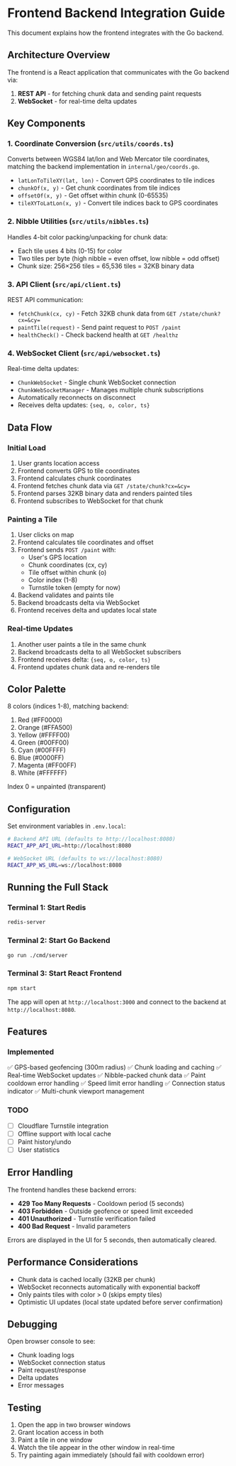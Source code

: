 # Frontend Backend Integration Guide

This document explains how the frontend integrates with the Go backend.

## Architecture Overview

The frontend is a React application that communicates with the Go backend via:
1. **REST API** - for fetching chunk data and sending paint requests
2. **WebSocket** - for real-time delta updates

## Key Components

### 1. Coordinate Conversion (`src/utils/coords.ts`)

Converts between WGS84 lat/lon and Web Mercator tile coordinates, matching the backend implementation in `internal/geo/coords.go`.

- `latLonToTileXY(lat, lon)` - Convert GPS coordinates to tile indices
- `chunkOf(x, y)` - Get chunk coordinates from tile indices
- `offsetOf(x, y)` - Get offset within chunk (0-65535)
- `tileXYToLatLon(x, y)` - Convert tile indices back to GPS coordinates

### 2. Nibble Utilities (`src/utils/nibbles.ts`)

Handles 4-bit color packing/unpacking for chunk data:
- Each tile uses 4 bits (0-15) for color
- Two tiles per byte (high nibble = even offset, low nibble = odd offset)
- Chunk size: 256×256 tiles = 65,536 tiles = 32KB binary data

### 3. API Client (`src/api/client.ts`)

REST API communication:
- `fetchChunk(cx, cy)` - Fetch 32KB chunk data from `GET /state/chunk?cx=&cy=`
- `paintTile(request)` - Send paint request to `POST /paint`
- `healthCheck()` - Check backend health at `GET /healthz`

### 4. WebSocket Client (`src/api/websocket.ts`)

Real-time delta updates:
- `ChunkWebSocket` - Single chunk WebSocket connection
- `ChunkWebSocketManager` - Manages multiple chunk subscriptions
- Automatically reconnects on disconnect
- Receives delta updates: `{seq, o, color, ts}`

## Data Flow

### Initial Load
1. User grants location access
2. Frontend converts GPS to tile coordinates
3. Frontend calculates chunk coordinates
4. Frontend fetches chunk data via `GET /state/chunk?cx=&cy=`
5. Frontend parses 32KB binary data and renders painted tiles
6. Frontend subscribes to WebSocket for that chunk

### Painting a Tile
1. User clicks on map
2. Frontend calculates tile coordinates and offset
3. Frontend sends `POST /paint` with:
   - User's GPS location
   - Chunk coordinates (cx, cy)
   - Tile offset within chunk (o)
   - Color index (1-8)
   - Turnstile token (empty for now)
4. Backend validates and paints tile
5. Backend broadcasts delta via WebSocket
6. Frontend receives delta and updates local state

### Real-time Updates
1. Another user paints a tile in the same chunk
2. Backend broadcasts delta to all WebSocket subscribers
3. Frontend receives delta: `{seq, o, color, ts}`
4. Frontend updates chunk data and re-renders tile

## Color Palette

8 colors (indices 1-8), matching backend:
1. Red (#FF0000)
2. Orange (#FFA500)
3. Yellow (#FFFF00)
4. Green (#00FF00)
5. Cyan (#00FFFF)
6. Blue (#0000FF)
7. Magenta (#FF00FF)
8. White (#FFFFFF)

Index 0 = unpainted (transparent)

## Configuration

Set environment variables in `.env.local`:

```bash
# Backend API URL (defaults to http://localhost:8080)
REACT_APP_API_URL=http://localhost:8080

# WebSocket URL (defaults to ws://localhost:8080)
REACT_APP_WS_URL=ws://localhost:8080
```

## Running the Full Stack

### Terminal 1: Start Redis
```bash
redis-server
```

### Terminal 2: Start Go Backend
```bash
go run ./cmd/server
```

### Terminal 3: Start React Frontend
```bash
npm start
```

The app will open at `http://localhost:3000` and connect to the backend at `http://localhost:8080`.

## Features

### Implemented
✅ GPS-based geofencing (300m radius)
✅ Chunk loading and caching
✅ Real-time WebSocket updates
✅ Nibble-packed chunk data
✅ Paint cooldown error handling
✅ Speed limit error handling
✅ Connection status indicator
✅ Multi-chunk viewport management

### TODO
- [ ] Cloudflare Turnstile integration
- [ ] Offline support with local cache
- [ ] Paint history/undo
- [ ] User statistics

## Error Handling

The frontend handles these backend errors:
- **429 Too Many Requests** - Cooldown period (5 seconds)
- **403 Forbidden** - Outside geofence or speed limit exceeded
- **401 Unauthorized** - Turnstile verification failed
- **400 Bad Request** - Invalid parameters

Errors are displayed in the UI for 5 seconds, then automatically cleared.

## Performance Considerations

- Chunk data is cached locally (32KB per chunk)
- WebSocket reconnects automatically with exponential backoff
- Only paints tiles with color > 0 (skips empty tiles)
- Optimistic UI updates (local state updated before server confirmation)

## Debugging

Open browser console to see:
- Chunk loading logs
- WebSocket connection status
- Paint request/response
- Delta updates
- Error messages

## Testing

1. Open the app in two browser windows
2. Grant location access in both
3. Paint a tile in one window
4. Watch the tile appear in the other window in real-time
5. Try painting again immediately (should fail with cooldown error)

